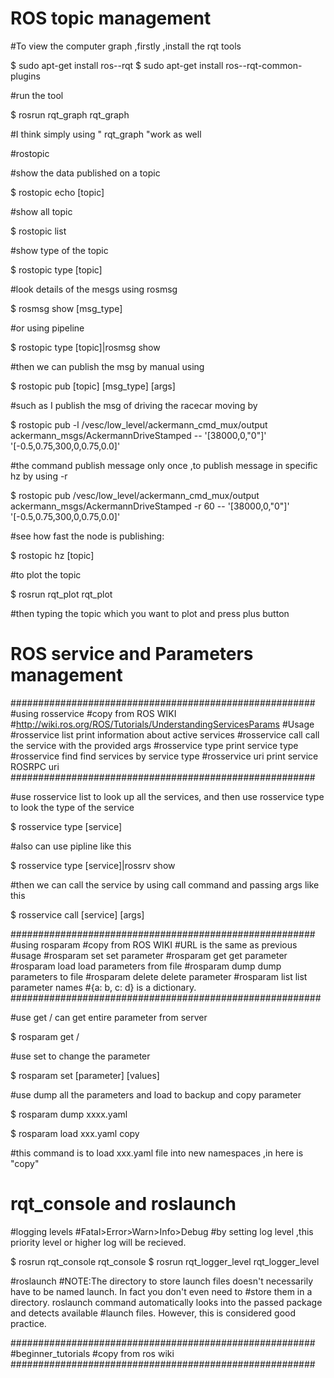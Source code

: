 # ROS topic management
#To view the computer graph ,firstly ,install the rqt tools

$ sudo apt-get install ros-<distro>-rqt
$ sudo apt-get install ros-<distro>-rqt-common-plugins

#run the tool

$ rosrun rqt_graph rqt_graph 

#I think simply using " rqt_graph "work as well

#rostopic

#show the data published on a topic

$ rostopic echo [topic]

#show all topic 

$ rostopic list

#show type of the topic

$ rostopic type [topic]

#look details of the mesgs using rosmsg

$ rosmsg show [msg_type]

#or using pipeline

$ rostopic type [topic]|rosmsg show

#then we can publish the msg by manual using 

$ rostopic pub [topic] [msg_type] [args]

#such as I publish the msg of driving the racecar moving by

$ rostopic pub -l /vesc/low_level/ackermann_cmd_mux/output ackermann_msgs/AckermannDriveStamped -- '[38000,0,"0"]' '[-0.5,0.75,300,0,0.75,0.0]'

#the command publish message only once ,to publish message in specific hz by using -r

$ rostopic pub /vesc/low_level/ackermann_cmd_mux/output ackermann_msgs/AckermannDriveStamped -r 60 -- '[38000,0,"0"]' '[-0.5,0.75,300,0,0.75,0.0]'

#see how fast the node is publishing:

$ rostopic hz [topic]

#to plot the topic

$ rosrun rqt_plot rqt_plot

#then typing the topic which you want to plot and press plus button

# ROS service and Parameters management
#######################################################
#using rosservice
#copy from ROS WIKI
#http://wiki.ros.org/ROS/Tutorials/UnderstandingServicesParams
#Usage
#rosservice list         print information about active services
#rosservice call         call the service with the provided args
#rosservice type         print service type
#rosservice find         find services by service type
#rosservice uri          print service ROSRPC uri
#######################################################


#use rosservice list to look up all the services, and then use rosservice type to look the type of the service

$ rosservice type [service]

#also can use pipline like this

$ rosservice type [service]|rossrv show

#then we can call the service by using call command and passing args like this

$ rosservice call [service] [args]

#######################################################
#using rosparam
#copy from ROS WIKI
#URL is the same as previous
#usage
#rosparam set            set parameter
#rosparam get            get parameter
#rosparam load           load parameters from file
#rosparam dump           dump parameters to file
#rosparam delete         delete parameter
#rosparam list           list parameter names
#{a: b, c: d} is a dictionary.
########################################################


#use get / can get entire parameter from server

$ rosparam get /

#use set to change the parameter

$ rosparam set [parameter] [values]


#use dump all the parameters and load to backup and copy parameter

$ rosparam dump xxxx.yaml

$ rosparam load xxx.yaml copy

#this command is to load xxx.yaml file into new namespaces ,in here is "copy"


# rqt_console and roslaunch

#logging levels
#Fatal>Error>Warn>Info>Debug
#by setting log level ,this priority level or higher log will be recieved.

$ rosrun rqt_console rqt_console
$ rosrun rqt_logger_level rqt_logger_level

#roslaunch
#NOTE:The directory to store launch files doesn't necessarily have to be named launch. In fact you don't even need to #store them in a directory. roslaunch command automatically looks into the passed package and detects available #launch files. However, this is considered good practice.


#######################################################
#beginner_tutorials 
#copy from ros wiki
#######################################################

<launch>

<group ns="turtlesim1">
<node pkg="turtlesim" name="sim" type="turtlesim_node"/>
</group>

<group ns="turtlesim2">
<node pkg="turtlesim" name="sim" type="turtlesim_node"/>
</group>

<!--The mimic node subscribes to /input/pose and publishs /output/cmd_vel ,so we only need to remap the namespace of the /input&/output to new ones ,then it will work, don't need to specify which topic in the namespace should be remaped--/>
<node pkg="turtlesim" name="mimic" type="mimic">
<remap from="input" to="turtlesim1/turtle1"/>
<remap from="output" to="turtlesim2/turtle1"/>
</node>

</launch>



#rosed command

#usage rosed

$ rosed [pkg_name] [file]

#I don't think it is necessary

#!!!!creating a ROS msg and srv

#msg: simple text file ,describes the fields of a ROS message ,stored in msg directory, just like C-structure; srv file describes a service , #have two parts :a request #and a response ,stored in srv directory.

#a special type in ROS, the header, which contains a timestamp and coordinate frame information

#Here is an example of a msg that use a Header, a string primitive ,and two other msgs:
#################################################
Header header
string child_frame_id
geometry_msgs/PoseWithCovariance pose
geometry_msgs/TwistWithCovariance twist
#################################################

#After create msg file in directory msg/xxx.msg, the package.xml should be inserted with

<build_depend>message_generation</build_depend>
<exec_depend>message_runtime</exec_depend>

#And CMakeLists.txt should be changed as
#add messaged_generation in find_package() function

find_package(catkin REQUIRED COMPONENTS
roscpp
rospy
std_msgs
message_generation
)


#and export the message runtime dependency in catkin_package() as:
#NOTE: the stand other catkin_depends should be removed
catkin_package(
...
CATKIN_DEPENDS message_runtime ...
...)

#and find the following block of code, to uncomment it and replace the contents

add_message_files(
FILES
xxx.msg
)

#and make sure the generate_messages() function is called by finding the following lines and uncomment ti

generate_messages(
DEPENDENCIES
std_msgs
)


#creating srv

#using roscp to copy a existing one from other package

$ roscp [pkg_name] [file_to_copy_path] [copy_path]

#then to add the message_generation in build_depend and message_runtime in exec_depend in package.xml
#and other things is almost the same as add msg files, except uncomment the add_service_files instead of add_message_files


#After done this ,we have make some new messages
#in the root of the workspace ,execute

$ catkin_make install

#Any .msg file in the msg directory will generate code for use in all supported languages. The C++ message header file #will be generated in ~/catkin_ws/devel/include/beginner_tutorials/. The Python script will be created in #~/catkin_ws/devel/lib/python2.7/dist-packages/beginner_tutorials/msg. The lisp file appears in #~/catkin_ws/devel/share/common-lisp/ros/beginner_tutorials/msg/.



# roswtf command

#roswtf examines your system to try and find problems. 

$ roscd [pkgname]

$ roswtf

